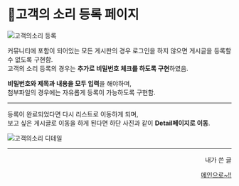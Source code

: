 # 📌고객의 소리 등록 페이지   

![고객의소리 등록](https://user-images.githubusercontent.com/88878686/180475441-a18bfd41-a82a-4d58-8c70-59431cd40716.JPG)   

커뮤니티에 포함이 되어있는 모든 게시판의 경우 로그인을 하지 않으면 게시글을 등록할 수 없도록 구현함.   
고객의 소리 등록의 경우는 **추가로 비밀번호 체크를 하도록 구현**하였음.   

**비밀번호와 제목과 내용을 모두 입력**을 해야하며,   
첨부파일의 경우에는 자유롭게 등록이 가능하도록 구현함.   

***
등록이 완료되었다면 다시 리스트로 이동하게 되며,   
보고 싶은 게시글로 이동을 하게 된다면 하단 사진과 같이 **Detail페이지로 이동**.   

![고객의소리 디테일](https://user-images.githubusercontent.com/88878686/180476936-a70937b5-9337-4049-92b6-5adbe4d9473c.JPG)   

***
<div align="right">   

내가 쓴 글
  
[메인으로~!!](https://github.com/Runu09/finalproject/blob/main/%EA%B5%AC%ED%98%84%EC%84%A4%EB%AA%85/%ED%9A%8C%EC%9B%90%EB%A9%94%EC%9D%B8.md)   

</div>
